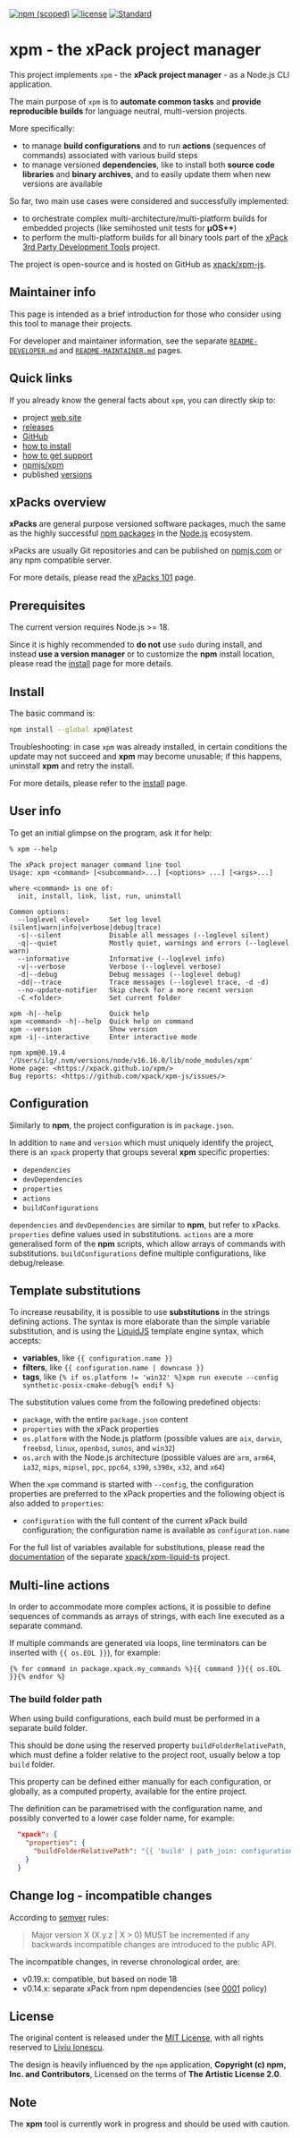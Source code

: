 [![npm (scoped)](https://img.shields.io/npm/v/xpm.svg)](https://www.npmjs.com/package/xpm/)
[![license](https://img.shields.io/github/license/xpack/xpm-js.svg)](https://github.com/xpack/xpm-js/blob/master/LICENSE)
[![Standard](https://img.shields.io/badge/code_style-standard-brightgreen.svg)](https://standardjs.com/)

# xpm - the xPack project manager

This project implements `xpm` - the **xPack project manager** -
as a Node.js CLI application.

The main purpose of `xpm` is to **automate common tasks** and **provide
reproducible builds** for language neutral, multi-version projects.

More specifically:

- to manage **build configurations** and to run **actions** (sequences of commands)
associated with various build steps
- to manage versioned **dependencies**, like to install both **source code libraries**
and **binary archives**, and to easily update them when new versions are
available

So far, two main use cases were considered and successfully implemented:

- to orchestrate complex multi-architecture/multi-platform builds for
embedded projects (like semihosted unit tests for **µOS++**)
- to perform the multi-platform builds for all binary tools part of the
[xPack 3rd Party Development Tools](https://github.com/xpack-dev-tools/)
project.

The project is open-source and is hosted on GitHub as
[xpack/xpm-js](https://github.com/xpack/xpm-js.git).

## Maintainer info

This page is intended as a brief introduction for those who consider
using this tool to manage their projects.

For developer and maintainer information, see the separate
[`README-DEVELOPER.md`](https://github.com/xpack/xpm-js/blob/master/README-DEVELOPER.md)
and
[`README-MAINTAINER.md`](https://github.com/xpack/xpm-js/blob/master/README-MAINTAINER.md)
pages.

## Quick links

If you already know the general facts about `xpm`, you can directly skip to:

- project [web site](https://xpack.github.io/xpm/)
- [releases](https://xpack.github.io/xpm/releases/)
- [GitHub](https://github.com/xpack/xpm-js.git)
- [how to install](https://xpack.github.io/xpm/install/)
- [how to get support](https://xpack.github.io/xpm/support/)
- [npmjs/xpm](https://www.npmjs.com/package/xpm/)
- published [versions](https://www.npmjs.com/package/xpm?activeTab=versions)

## xPacks overview

**xPacks** are general purpose versioned software packages,
much the same as the highly successful
[npm packages](https://docs.npmjs.com/getting-started/what-is-npm)
in the [Node.js](https://nodejs.org/en/) ecosystem.

xPacks are usually Git repositories and can be published on
[npmjs.com](https://npmjs.com/) or any npm compatible server.

For more details, please read the
[xPacks 101](https://xpack.github.io/intro/) page.

## Prerequisites

The current version requires Node.js >= 18.

Since it is highly recommended to **do not** use `sudo` during install,
and instead
**use a version manager** or to customize the **npm** install location,
please read the
[install](https://xpack.github.io/xpm/install/) page for more details.

## Install

The basic command is:

```sh
npm install --global xpm@latest
```

Troubleshooting: in case `xpm` was already installed, in certain conditions
the update may not succeed and **xpm** may become unusable; if this happens,
uninstall **xpm** and retry the install.

For more details, please refer to the
[install](https://xpack.github.io/xpm/install/) page.

## User info

To get an initial glimpse on the program, ask it for help:

```console
% xpm --help

The xPack project manager command line tool
Usage: xpm <command> [<subcommand>...] [<options> ...] [<args>...]

where <command> is one of:
  init, install, link, list, run, uninstall

Common options:
  --loglevel <level>     Set log level (silent|warn|info|verbose|debug|trace)
  -s|--silent            Disable all messages (--loglevel silent)
  -q|--quiet             Mostly quiet, warnings and errors (--loglevel warn)
  --informative          Informative (--loglevel info)
  -v|--verbose           Verbose (--loglevel verbose)
  -d|--debug             Debug messages (--loglevel debug)
  -dd|--trace            Trace messages (--loglevel trace, -d -d)
  --no-update-notifier   Skip check for a more recent version
  -C <folder>            Set current folder

xpm -h|--help            Quick help
xpm <command> -h|--help  Quick help on command
xpm --version            Show version
xpm -i|--interactive     Enter interactive mode

npm xpm@0.19.4 '/Users/ilg/.nvm/versions/node/v16.16.0/lib/node_modules/xpm'
Home page: <https://xpack.github.io/xpm/>
Bug reports: <https://github.com/xpack/xpm-js/issues/>
```

## Configuration

Similarly to **npm**, the project configuration is in `package.json`.

In addition to `name` and `version` which must uniquely identify the project,
there is an `xpack` property that groups several **xpm**
specific properties:

- `dependencies`
- `devDependencies`
- `properties`
- `actions`
- `buildConfigurations`

`dependencies` and `devDependencies` are similar to **npm**, but refer to
xPacks. `properties` define values used in substitutions. `actions` are a
more generalised form of the **npm** scripts, which allow arrays of
commands with substitutions. `buildConfigurations` define multiple
configurations, like debug/release.

## Template substitutions

To increase reusability, it is possible to use **substitutions**
in the strings defining actions. The syntax is more elaborate than the simple
variable substitution, and is using the
[LiquidJS](https://liquidjs.com/) template engine syntax,
which accepts:

- **variables**, like `{{ configuration.name }}`
- **filters**, like `{{ configuration.name | downcase }}`
- **tags**, like `{% if os.platform != 'win32' %}xpm run execute --config synthetic-posix-cmake-debug{% endif %}`

The substitution values come from the following predefined objects:

- `package`, with the entire `package.json` content
- `properties` with the xPack properties
- `os.platform` with the Node.js platform (possible values are `aix`,
  `darwin`, `freebsd`, `linux`, `openbsd`, `sunos`, and `win32`)
- `os.arch` with the Node.js architecture (possible values are `arm`,
  `arm64`, `ia32`, `mips`, `mipsel`, `ppc`, `ppc64`, `s390`, `s390x`,
  `x32`, and `x64`)

When the `xpm` command is started with `--config`,
the configuration properties are preferred to the xPack
properties and the following object is also added to `properties`:

- `configuration` with the full content of the current xPack build
  configuration;
  the configuration name is available as `configuration.name`

For the full list of variables available for substitutions, please
read the [documentation](https://xpack.github.io/xpm-liquid-ts/) of
the separate [xpack/xpm-liquid-ts](https://github.com/xpack/xpm-liquid-ts/)
project.

## Multi-line actions

In order to accommodate more complex actions, it is possible to define
sequences of commands as arrays of strings, with each line executed as
a separate command.

If multiple commands are generated via loops, line terminators can be inserted
with `{{ os.EOL }}`), for example:

```liquid
{% for command in package.xpack.my_commands %}{{ command }}{{ os.EOL }}{% endfor %}
```

### The build folder path

When using build configurations, each build must be performed in a
separate build folder.

This should be done using the reserved property `buildFolderRelativePath`,
which must define a folder relative to the project root, usually below
a top `build` folder.

This property can be defined either manually for each configuration,
or globally, as a computed property, available for the entire project.

The definition can be parametrised with the configuration name,
and possibly converted to a lower case folder name, for example:

```json
  "xpack": {
    "properties": {
      "buildFolderRelativePath": "{{ 'build' | path_join: configuration.name | to_filename | downcase }}"
    }
  }
```

## Change log - incompatible changes

According to [semver](https://semver.org) rules:

> Major version X (X.y.z | X > 0) MUST be incremented if any
backwards incompatible changes are introduced to the public API.

The incompatible changes, in reverse chronological order, are:

- v0.19.x: compatible, but based on node 18
- v0.14.x: separate xPack from npm dependencies (see
[0001](https://xpack.github.io/xpm/policies/0001/) policy)

## License

The original content is released under the
[MIT License](https://opensource.org/licenses/MIT), with all rights
reserved to [Liviu Ionescu](https://github.com/ilg-ul/).

The design is heavily influenced by the `npm` application,
**Copyright (c) npm, Inc. and Contributors**, Licensed on the
terms of **The Artistic License 2.0**.

## Note

The **xpm** tool is currently work in progress and should be used with caution.
